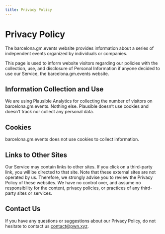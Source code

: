 ```yaml
---
title: Privacy Policy
---
```


# Privacy Policy

The barcelona.gm.events website provides information about a series of independent events organized by individuals or companies.

This page is used to inform website visitors regarding our policies with the
collection, use, and disclosure of Personal Information if anyone decided to
use our Service, the barcelona.gm.events website.

## Information Collection and Use

We are using Plausible Analytics for collecting the number of visitors on barcelona.gm.events. Nothing else. Plausible doesn’t use cookies and doesn’t track nor collect any personal data.

## Cookies

barcelona.gm.events does not use cookies to collect information.

## Links to Other Sites

Our Service may contain links to other sites. If you click on a third-party
link, you will be directed to that site. Note that these external sites are
not operated by us. Therefore, we strongly advise you to review the Privacy
Policy of these websites. We have no control over, and assume no
responsibility for the content, privacy policies, or practices of any
third-party sites or services.

## Contact Us

If you have any questions or suggestions about our Privacy Policy, do not
hesitate to contact us contact@pwn.xyz.
